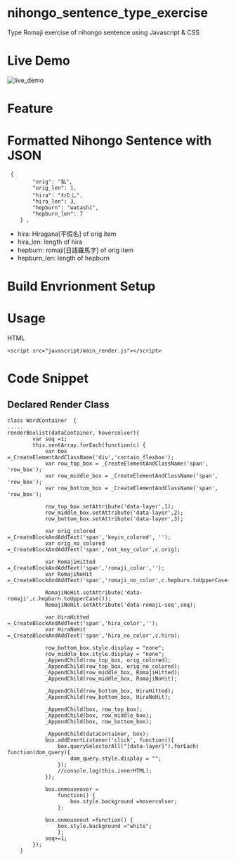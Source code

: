 # nihongo_sentence_type_exercise

Type Romaji exercise of nihongo sentence using Javascript & CSS

Live Demo
=============
![live_demo](https://user-images.githubusercontent.com/8225484/155835909-079213c8-847f-458a-b15b-567aab5a853d.gif)

Feature
=============

Formatted Nihongo Sentence with JSON
=============

```
 {
        "orig": "私",
        "orig_len": 1,
        "hira": "わたし",
        "hira_len": 3,
        "hepburn": "watashi",
        "hepburn_len": 7
    } ,
```
* hira: Hiragana[平假名] of orig item  
* hira_len: length of hira
* hepburn: romaji[日語羅馬字] of orig item
* hepburn_len: length of hepburn


Build Envrionment Setup
=============



Usage
=============
HTML

```
<script src="javascript/main_render.js"></script>
```

# Code Snippet #
## Declared Render Class ##


```
class WordContainer  {
.....
renderBoxlist(dataContainer, hovercolver){
        var seq =1;
        this.sentArray.forEach(function(c) {
            var box =_CreateElementAndClassName('div','contain_flexbox');
            var row_top_box = _CreateElementAndClassName('span', 'row_box');
            var row_middle_box = _CreateElementAndClassName('span', 'row_box');
            var row_bottom_box = _CreateElementAndClassName('span', 'row_box');
            
            row_top_box.setAttribute('data-layer',1);
            row_middle_box.setAttribute('data-layer',2);
            row_bottom_box.setAttribute('data-layer',3);

            var orig_colored =_CreateBlockAndAddText('span','keyin_colored', '');
            var orig_no_colored =_CreateBlockAndAddText('span','not_key_color',c.orig);
        
            var RomajiHitted =_CreateBlockAndAddText('span','romaji_color','');
            var RomajiNoHit =_CreateBlockAndAddText('span','romaji_no_color',c.hepburn.toUpperCase());

            RomajiNoHit.setAttribute('data-romaji',c.hepburn.toUpperCase());
            RomajiNoHit.setAttribute('data-romaji-seq',seq);

            var HiraHitted =_CreateBlockAndAddText('span','hira_color','');
            var HiraNoHit =_CreateBlockAndAddText('span','hira_no_color',c.hira);

            row_bottom_box.style.display = "none";
            row_middle_box.style.display = "none";
            _AppendChild(row_top_box, orig_colored);
            _AppendChild(row_top_box, orig_no_colored);
            _AppendChild(row_middle_box, RomajiHitted);
            _AppendChild(row_middle_box, RomajiNoHit);
            
            _AppendChild(row_bottom_box, HiraHitted);
            _AppendChild(row_bottom_box, HiraNoHit);

            _AppendChild(box, row_top_box);
            _AppendChild(box, row_middle_box);
            _AppendChild(box, row_bottom_box);

            _AppendChild(dataContainer, box);
            box.addEventListener('click', function(){
                box.querySelectorAll("[data-layer]").forEach( function(dom_query){
                    dom_query.style.display = "";
                });
                //console.log(this.innerHTML);
            });

            box.onmouseover =
                function() {
                    box.style.background =hovercolver;
                };
           
            box.onmouseout =function() {
                box.style.background ="white";
                };
            seq+=1;
        });
    }
```
